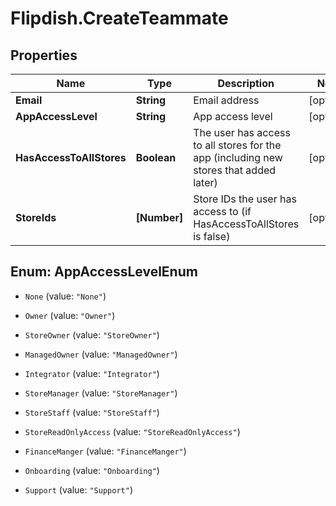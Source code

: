 # Flipdish.CreateTeammate

## Properties
Name | Type | Description | Notes
------------ | ------------- | ------------- | -------------
**Email** | **String** | Email address | [optional] 
**AppAccessLevel** | **String** | App access level | [optional] 
**HasAccessToAllStores** | **Boolean** | The user has access to all stores for the app (including new stores that added later) | [optional] 
**StoreIds** | **[Number]** | Store IDs the user has access to (if HasAccessToAllStores is false) | [optional] 


<a name="AppAccessLevelEnum"></a>
## Enum: AppAccessLevelEnum


* `None` (value: `"None"`)

* `Owner` (value: `"Owner"`)

* `StoreOwner` (value: `"StoreOwner"`)

* `ManagedOwner` (value: `"ManagedOwner"`)

* `Integrator` (value: `"Integrator"`)

* `StoreManager` (value: `"StoreManager"`)

* `StoreStaff` (value: `"StoreStaff"`)

* `StoreReadOnlyAccess` (value: `"StoreReadOnlyAccess"`)

* `FinanceManger` (value: `"FinanceManger"`)

* `Onboarding` (value: `"Onboarding"`)

* `Support` (value: `"Support"`)




